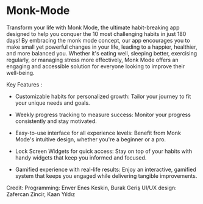 # Monk-Mode

Transform your life with Monk Mode, the ultimate habit-breaking app designed to help you conquer the 10 most challenging habits in just 180 days! By embracing the monk mode concept, our app encourages you to make small yet powerful changes in your life, leading to a happier, healthier, and more balanced you. Whether it's eating well, sleeping better, exercising regularly, or managing stress more effectively, Monk Mode offers an engaging and accessible solution for everyone looking to improve their well-being.


Key Features :


- Customizable habits for personalized growth: Tailor your journey to fit your unique needs and goals.

- Weekly progress tracking to measure success: Monitor your progress consistently and stay motivated.

- Easy-to-use interface for all experience levels: Benefit from Monk Mode's intuitive design, whether you're a beginner or a pro.

- Lock Screen Widgets for quick access: Stay on top of your habits with handy widgets that keep you informed and focused.

- Gamified experience with real-life results: Enjoy an interactive, gamified system that keeps you engaged while delivering tangible improvements.


Credit:
Programming: Enver Enes Keskin, Burak Geriş
UI/UX design: Zafercan Zincir, Kaan Yıldız
